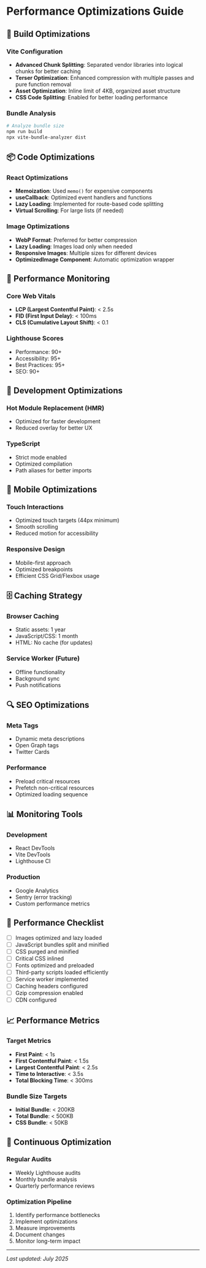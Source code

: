 # Performance Optimizations Guide

## 🚀 Build Optimizations

### Vite Configuration
- **Advanced Chunk Splitting**: Separated vendor libraries into logical chunks for better caching
- **Terser Optimization**: Enhanced compression with multiple passes and pure function removal
- **Asset Optimization**: Inline limit of 4KB, organized asset structure
- **CSS Code Splitting**: Enabled for better loading performance

### Bundle Analysis
```bash
# Analyze bundle size
npm run build
npx vite-bundle-analyzer dist
```

## 📦 Code Optimizations

### React Optimizations
- **Memoization**: Used `memo()` for expensive components
- **useCallback**: Optimized event handlers and functions
- **Lazy Loading**: Implemented for route-based code splitting
- **Virtual Scrolling**: For large lists (if needed)

### Image Optimizations
- **WebP Format**: Preferred for better compression
- **Lazy Loading**: Images load only when needed
- **Responsive Images**: Multiple sizes for different devices
- **OptimizedImage Component**: Automatic optimization wrapper

## 🎯 Performance Monitoring

### Core Web Vitals
- **LCP (Largest Contentful Paint)**: < 2.5s
- **FID (First Input Delay)**: < 100ms
- **CLS (Cumulative Layout Shift)**: < 0.1

### Lighthouse Scores
- Performance: 90+
- Accessibility: 95+
- Best Practices: 95+
- SEO: 90+

## 🔧 Development Optimizations

### Hot Module Replacement (HMR)
- Optimized for faster development
- Reduced overlay for better UX

### TypeScript
- Strict mode enabled
- Optimized compilation
- Path aliases for better imports

## 📱 Mobile Optimizations

### Touch Interactions
- Optimized touch targets (44px minimum)
- Smooth scrolling
- Reduced motion for accessibility

### Responsive Design
- Mobile-first approach
- Optimized breakpoints
- Efficient CSS Grid/Flexbox usage

## 🗄️ Caching Strategy

### Browser Caching
- Static assets: 1 year
- JavaScript/CSS: 1 month
- HTML: No cache (for updates)

### Service Worker (Future)
- Offline functionality
- Background sync
- Push notifications

## 🔍 SEO Optimizations

### Meta Tags
- Dynamic meta descriptions
- Open Graph tags
- Twitter Cards

### Performance
- Preload critical resources
- Prefetch non-critical resources
- Optimized loading sequence

## 📊 Monitoring Tools

### Development
- React DevTools
- Vite DevTools
- Lighthouse CI

### Production
- Google Analytics
- Sentry (error tracking)
- Custom performance metrics

## 🚨 Performance Checklist

- [ ] Images optimized and lazy loaded
- [ ] JavaScript bundles split and minified
- [ ] CSS purged and minified
- [ ] Critical CSS inlined
- [ ] Fonts optimized and preloaded
- [ ] Third-party scripts loaded efficiently
- [ ] Service worker implemented
- [ ] Caching headers configured
- [ ] Gzip compression enabled
- [ ] CDN configured

## 📈 Performance Metrics

### Target Metrics
- **First Paint**: < 1s
- **First Contentful Paint**: < 1.5s
- **Largest Contentful Paint**: < 2.5s
- **Time to Interactive**: < 3.5s
- **Total Blocking Time**: < 300ms

### Bundle Size Targets
- **Initial Bundle**: < 200KB
- **Total Bundle**: < 500KB
- **CSS Bundle**: < 50KB

## 🔄 Continuous Optimization

### Regular Audits
- Weekly Lighthouse audits
- Monthly bundle analysis
- Quarterly performance reviews

### Optimization Pipeline
1. Identify performance bottlenecks
2. Implement optimizations
3. Measure improvements
4. Document changes
5. Monitor long-term impact

---

*Last updated: July 2025* 